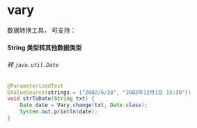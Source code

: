 # vary

数据转换工具， 可支持：

#### String 类型转其他数据类型

###### 转 `java.util.Date`

```java
@ParameterizedTest
@ValueSource(strings = {"2002/6/28", "2002年12月1日 15:30"})
void strToDate(String txt) {
    Date date = Vary.change(txt, Date.class);
    System.out.println(date);
}
```

